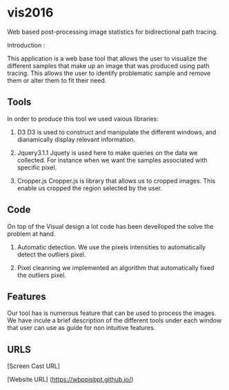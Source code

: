# vis2016
Web based post-processing image statistics for bidirectional path tracing.

Introduction :

This application is a web base tool that allows the user to visualize the different samples that
make up an image that was produced using path tracing. This allows the user to identify problematic
sample and remove them or alter them to fit their need.

## Tools
In order to produce this tool we used vaious libraries:

  1) D3
  D3 is used to construct and manipulate the different windows, and
  dianamically display relevant information.

  2) Jquery3.1.1
  Jquety is used here to make queries on the data we collected. For instance 
  when we want the samples associated with specific pixel.

  3) Cropper.js
  Cropper.js is library that allows us to cropped images. This enable us 
  cropped the region selected by the user.

## Code
On top of the Visual design a lot code has been develloped the solve the problem at hand.
  
  1) Automatic detection.
  We use the pixels intensities to automatically detect the outliers pixel.

  2) Pixel cleanning
  we implemented an algorithm that automatically fixed the outliers pixel.

## Features
Our tool has is numerous feature that can be used to process the images.
We have incule a brief description of the different tools under each window
that user can use as guide for non intuitive features.


## URLS
[Screen Cast URL]


[Website URL] (https://wbppisbpt.github.io/)


